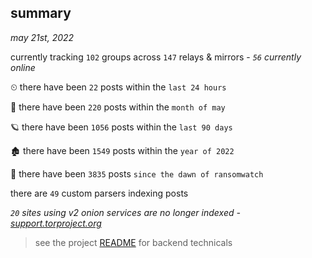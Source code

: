 
## summary
_may 21st, 2022_

currently tracking `102` groups across `147` relays & mirrors - _`56` currently online_

⏲ there have been `22` posts within the `last 24 hours`

🦈 there have been `220` posts within the `month of may`

🪐 there have been `1056` posts within the `last 90 days`

🏚 there have been `1549` posts within the `year of 2022`

🦕 there have been `3835` posts `since the dawn of ransomwatch`

there are `49` custom parsers indexing posts

_`20` sites using v2 onion services are no longer indexed - [support.torproject.org](https://support.torproject.org/onionservices/v2-deprecation/)_

> see the project [README](https://github.com/joshhighet/ransomwatch#ransomwatch--) for backend technicals
